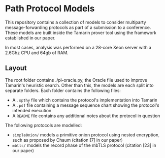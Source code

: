 # Path Protocol Models

This repository contains a collection of models to consider multiparty message-forwarding protocols as part of a submission to a conference. These models are built inside the Tamarin prover tool using the framework established in our paper.

In most cases, analysis was performed on a 28-core Xeon server with a 2.6Ghz CPU and 64gb of RAM.

## Layout

The root folder contains ./pi-oracle.py, the Oracle file used to improve Tamarin's heuristic search. Other than this, the models are each split into separate folders. Each folder contains the following files:

- A `.spthy` file which contains the protocol's implementation into Tamarin
- A `.pdf` file containing a message sequence chart showing the protocol's intended execution
- A `README` file contains any additional notes about the protocol in question

The following protocols are modelled:

- `simpleOnion/` models a primitive onion protocol using nested encryption, such as proposed by Chaum (citation [7] in our paper)
- `mbtls/` models the record phase of the mbTLS protocol (citation [23] in our paper)
